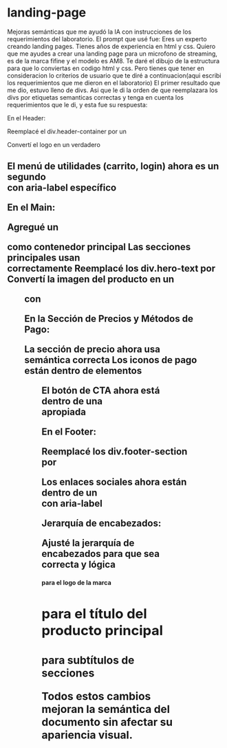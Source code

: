 # landing-page

Mejoras semánticas que me ayudó la IA con instrucciones de los requerimientos del laboratorio.
El prompt que usé fue:
Eres un experto creando landing pages. Tienes años de experiencia en html y css. Quiero que me ayudes a crear una landing page para un microfono de streaming, es de la marca fifine y el modelo es AM8. Te daré el dibujo de la estructura para que lo conviertas en codigo html y css. Pero tienes que tener en consideracion lo criterios de usuario que te diré a continuacion(aqui escribi los requerimientos que me dieron en el laboratorio)
El primer resultado que me dio, estuvo lleno de divs. Asi que le di la orden de que reemplazara los divs por etiquetas semanticas correctas y tenga en cuenta los requerimientos que le di, y esta fue su respuesta:


En el Header:

Reemplacé el div.header-container por un <section>
Convertí el logo en un verdadero <h1>
El menú de utilidades (carrito, login) ahora es un segundo <nav> con aria-label específico


En el Main:

Agregué un <article> como contenedor principal
Las secciones principales usan <section> correctamente
Reemplacé los div.hero-text por <article class="product-info">
Convertí la imagen del producto en un <figure> con <figcaption>


En la Sección de Precios y Métodos de Pago:

La sección de precio ahora usa semántica correcta
Los iconos de pago están dentro de elementos <figure>
El botón de CTA ahora está dentro de una <section> apropiada


En el Footer:

Reemplacé los div.footer-section por <article>
Los enlaces sociales ahora están dentro de un <nav> con aria-label



Jerarquía de encabezados:

Ajusté la jerarquía de encabezados para que sea correcta y lógica
<h1> para el logo de la marca
<h2> para el título del producto principal
<h3> para subtítulos de secciones

Todos estos cambios mejoran la semántica del documento sin afectar su apariencia visual.